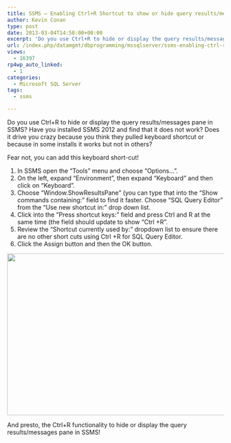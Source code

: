 ```yaml
---
title: SSMS – Enabling Ctrl+R Shortcut to show or hide query results/messages pane
author: Kevin Conan
type: post
date: 2013-03-04T14:58:00+00:00
excerpt: 'Do you use Ctrl+R to hide or display the query results/messages pane in SSMS?  Have you installed SSMS 2012 and find that it does not work?'
url: /index.php/datamgmt/dbprogramming/mssqlserver/ssms-enabling-ctrl-r-shortcut/
views:
  - 16397
rp4wp_auto_linked:
  - 1
categories:
  - Microsoft SQL Server
tags:
  - ssms

---
```

Do you use Ctrl+R to hide or display the query results/messages pane in SSMS? Have you installed SSMS 2012 and find that it does not work? Does it drive you crazy because you think they pulled keyboard shortcut or because in some installs it works but not in others?

Fear not, you can add this keyboard short-cut!

  1. In SSMS open the “Tools” menu and choose “Options…”.
  2. On the left, expand “Environment”, then expand “Keyboard” and then click on “Keyboard”.
  3. Choose “Window.ShowResultsPane” (you can type that into the “Show commands containing:” field to find it faster. Choose “SQL Query Editor” from the “Use new shortcut in:” drop down list.
  4. Click into the “Press shortcut keys:” field and press Ctrl and R at the same time (the field should update to show “Ctrl +R”.
  5. Review the “Shortcut currently used by:” dropdown list to ensure there are no other short cuts using Ctrl +R for SQL Query Editor.
  6. Click the Assign button and then the OK button.

<div class="image_block">
  <a href="/wp-content/uploads/users/kconan/SSMSCtrlRSettings.JPG?mtime=1362416270"><img alt="" src="/wp-content/uploads/users/kconan/SSMSCtrlRSettings.JPG?mtime=1362416270" width="644" height="376" /></a>
</div>

And presto, the Ctrl+R functionality to hide or display the query results/messages pane in SSMS!